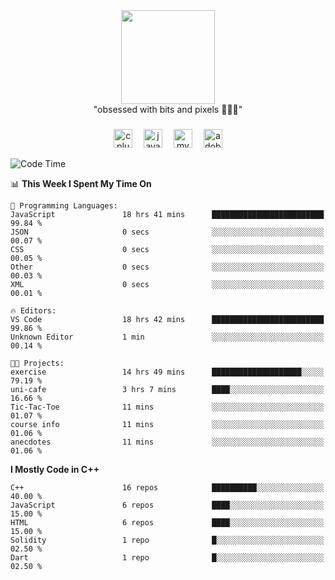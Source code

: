 


  <div align="center">
    
   <img src = "https://i.postimg.cc/W1R4TF4j/d6kpuve-c97567cf-518b-4b86-a271-5c89d88d22f7.gif"  width=150px height=150px />
 </div>

<div align="center">
  "obsessed with bits and pixels 🧑‍💻🎨"
</div>

  ###
<div align="center">
  <!--<img src="https://cdn.jsdelivr.net/gh/devicons/devicon/icons/javascript/javascript-original.svg" height="30" alt="javascript logo"  />
  <img width="10" />
  <img src="https://cdn.jsdelivr.net/gh/devicons/devicon/icons/react/react-original.svg" height="30" alt="react logo"  />
  <img width="10" />
  <img src="https://cdn.jsdelivr.net/gh/devicons/devicon/icons/nodejs/nodejs-original.svg" height="30" alt="nodejs logo"  />
  <img width="10" />
 <img src="https://cdn.jsdelivr.net/gh/devicons/devicon/icons/flutter/flutter-original.svg" height="30" alt="flutter logo"  />
 <img width="10" />-->
  <img src="https://cdn.jsdelivr.net/gh/devicons/devicon/icons/cplusplus/cplusplus-original.svg" height="30" alt="cpluplus logo"  />
  <img width="10" />
  <img src="https://cdn.jsdelivr.net/gh/devicons/devicon/icons/java/java-original.svg" height="30" alt="java logo"  />
  <img width="10" />
  <img src="https://skillicons.dev/icons?i=mysql" height="30" alt="mysql logo"  />
  <img width="10" />
  <img src="https://skillicons.dev/icons?i=pr" height="30" alt="adobepremierepro logo"  />
</div>




<!--START_SECTION:waka-->
![Code Time](http://img.shields.io/badge/Code%20Time-207%20hrs%2015%20mins-blue)

📊 **This Week I Spent My Time On** 

```text
💬 Programming Languages: 
JavaScript               18 hrs 41 mins      █████████████████████████   99.84 % 
JSON                     0 secs              ░░░░░░░░░░░░░░░░░░░░░░░░░   00.07 % 
CSS                      0 secs              ░░░░░░░░░░░░░░░░░░░░░░░░░   00.05 % 
Other                    0 secs              ░░░░░░░░░░░░░░░░░░░░░░░░░   00.03 % 
XML                      0 secs              ░░░░░░░░░░░░░░░░░░░░░░░░░   00.01 % 

🔥 Editors: 
VS Code                  18 hrs 42 mins      █████████████████████████   99.86 % 
Unknown Editor           1 min               ░░░░░░░░░░░░░░░░░░░░░░░░░   00.14 % 

🐱‍💻 Projects: 
exercise                 14 hrs 49 mins      ████████████████████░░░░░   79.19 % 
uni-cafe                 3 hrs 7 mins        ████░░░░░░░░░░░░░░░░░░░░░   16.66 % 
Tic-Tac-Toe              11 mins             ░░░░░░░░░░░░░░░░░░░░░░░░░   01.07 % 
course info              11 mins             ░░░░░░░░░░░░░░░░░░░░░░░░░   01.06 % 
anecdotes                11 mins             ░░░░░░░░░░░░░░░░░░░░░░░░░   01.06 % 
```

**I Mostly Code in C++** 

```text
C++                      16 repos            ██████████░░░░░░░░░░░░░░░   40.00 % 
JavaScript               6 repos             ████░░░░░░░░░░░░░░░░░░░░░   15.00 % 
HTML                     6 repos             ████░░░░░░░░░░░░░░░░░░░░░   15.00 % 
Solidity                 1 repo              █░░░░░░░░░░░░░░░░░░░░░░░░   02.50 % 
Dart                     1 repo              █░░░░░░░░░░░░░░░░░░░░░░░░   02.50 % 
```




<!--END_SECTION:waka-->
